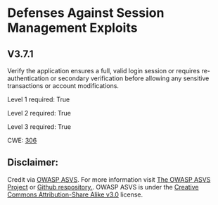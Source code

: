 # Defenses Against Session Management Exploits

## V3.7.1

Verify the application ensures a full, valid login session or requires re-authentication or secondary verification before allowing any sensitive transactions or account modifications.

Level 1 required: True

Level 2 required: True

Level 3 required: True

CWE: [306](https://cwe.mitre.org/data/definitions/306)



## Disclaimer:

Credit via [OWASP ASVS](https://owasp.org/www-project-application-security-verification-standard/). For more information visit [The OWASP ASVS Project](https://owasp.org/www-project-application-security-verification-standard/) or [Github respository.](https://github.com/OWASP/ASVS). OWASP ASVS is under the [Creative Commons Attribution-Share Alike v3.0](https://creativecommons.org/licenses/by-sa/3.0/) license.
